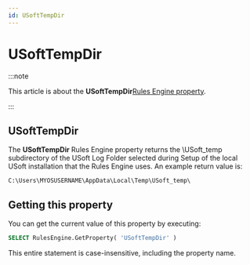 ```yaml
---
id: USoftTempDir
---
```


# USoftTempDir




:::note

This article is about the **USoftTempDir**[Rules Engine property](/docs/Modeller_and_Rules_Engine/Rules_Engine_properties).

:::

## **USoftTempDir**

The **USoftTempDir** Rules Engine property returns the \\USoft_temp subdirectory of the USoft Log Folder selected during Setup of the local USoft installation that the Rules Engine uses. An example return value is:

```
C:\Users\MYOSUSERNAME\AppData\Local\Temp\USoft_temp\
```

## Getting this property

You can get the current value of this property by executing:

```sql
SELECT RulesEngine.GetProperty( 'USoftTempDir' )
```

This entire statement is case-insensitive, including the property name.